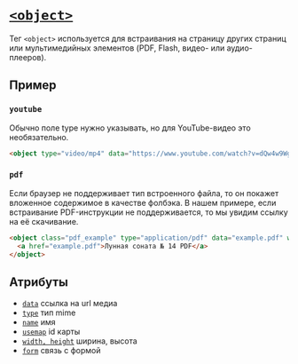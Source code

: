 # [`<object>`](../index.md)

Тег `<object>` используется для встраивания на страницу других страниц или мультимедийных элементов (PDF, Flash, видео- или аудио-плееров).

## Пример

### `youtube`

Обычно поле type нужно указывать, но для YouTube-видео это необязательно.

```html
<object type="video/mp4" data="https://www.youtube.com/watch?v=dQw4w9WgXcQ" width="1280" height="720"></object>
```

### `pdf`

Если браузер не поддерживает тип встроенного файла, то он покажет вложенное содержимое в качестве фолбэка. В нашем примере, если встраивание PDF-инструкции не поддерживается, то мы увидим ссылку на её скачивание.

```html
<object class="pdf_example" type="application/pdf" data="example.pdf" width="600" height="700">
  <a href="example.pdf">Лунная соната № 14 PDF</a>
</object>
```

## Атрибуты

- [`data`](<../Attrubutes/data (object).md>) ссылка на url медиа
- [`type`](<../Attrubutes/type (a).md>) тип mime
- [`name`](<../Attrubutes/name (object).md>) имя
- [`usemap`](../Attrubutes/usemap.md) id карты
- [`width, height`](<../Attrubutes/width, height.md>) ширина, высота
- [`form`](../Attrubutes/form.md) связь с формой
